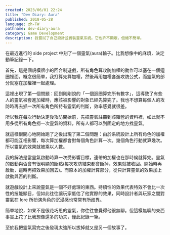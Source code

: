 ```yaml
---
created: 2023/06/01 22:24
title: "Dev Diary: Aura"
published: 2018-05-28
language: zh-TW
pathname: dev-diary-aura
category: Game Development
description: 我嘗試了自己設計並實裝靈氣系統。它也許不顯眼，但絕不簡單。
---
```


在最近進行的 side project 中刻了一個靈氣(aura)輪子。比我想像中的麻煩，決定動筆記錄一下。

首先，這是個規模很小的回合制遊戲，所有角色算攻防加權的動作可以塞在一個迴圈裡面。概念很簡單，我打算先算加權，然後再用加權套進攻防公式，而靈氣的部分就塞在加權裡一起處理。

這裡出現了第一個問題：回到剛剛說的「一個迴圈算完所有數字」，這導致了有些人的靈氣被套進加權時，應該被影響的對象已經先算完了。我也不想算每個人的攻防時再去抓一次所有角色所持有靈氣的判斷，效率感覺就很差。

所以我在每次行動決定後攻防開始前，先把靈氣註冊到該陣營的資料裡，如此就不用多從所有角色撈一次靈氣的資料，所有人都可以到固定的地方找靈氣。

就這樣很開心地開始跑了之後出現了第二個問題：由於系統設計上所有角色的加權都可能互相影響，每次算加權都會對每個角色計算一次。幾個角色行動就算幾次。所以靈氣的效果就被乘以人數。

我的解法是當靈氣啟動時算一次受影響目標，連帶的加權也在那時候就算完。靈氣的啟動與否會有很明顯的斷點(每次攻防結束都會斷掉，效果就被收回。開始時再啟動，這時再把效果加回去)。而原本的加權計算部分，從只計算靈氣的效果加上啟動與否的判斷。

就遊戲設計上來說靈氣是一個不好處理的東西。持續性的效果代表特效不會比一次性的技能顯目，但如此往往讓玩家低估了他實際的效果，同時設計者與玩家之間對靈氣在 lore 所扮演角色的沉浸感也常常有所歧異。

簡單地說，如果不是很花巧思的靈氣，你往往會覺得他很無聊。但這樣無聊的東西事實上花了比我想像還多的功夫，僅此紀錄一筆。

至於我把靈氣寫完之後發現太強所以拔掉就又是另一個故事了。
